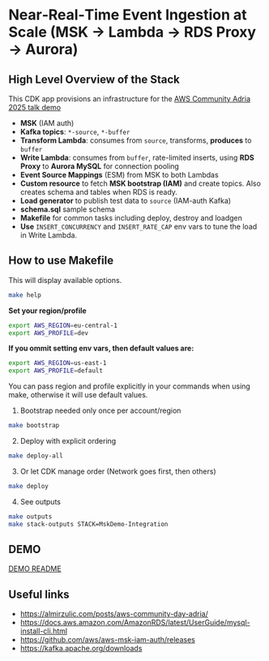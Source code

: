 # Near‑Real‑Time Event Ingestion at Scale (MSK -> Lambda -> RDS Proxy -> Aurora)

## High Level Overview of the Stack

This CDK app provisions an infrastructure for the [AWS Community Adria 2025 talk demo](https://awscommunityadria.com/sessions/304-drina/)

- **MSK** (IAM auth)
- **Kafka topics**: `*-source`, `*-buffer`
- **Transform Lambda**: consumes from `source`, transforms, **produces** to `buffer`
- **Write Lambda**: consumes from `buffer`, rate-limited inserts, using **RDS Proxy** to **Aurora MySQL** for connection pooling
- **Event Source Mappings** (ESM) from MSK to both Lambdas
- **Custom resource** to fetch **MSK bootstrap (IAM)** and create topics. Also creates schema and tables when RDS is ready.
- **Load generator** to publish test data to `source` (IAM-auth Kafka)
- **schema.sql** sample schema
- **Makefile** for common tasks including deploy, destroy and loadgen
- **Use** `INSERT_CONCURRENCY` and `INSERT_RATE_CAP` env vars to tune the load in Write Lambda.

## How to use Makefile

This will display available options.

```bash
make help
```

**Set your region/profile**

```bash
export AWS_REGION=eu-central-1
export AWS_PROFILE=dev
```

**If you ommit setting env vars, then default values are:**

```bash
export AWS_REGION=us-east-1
export AWS_PROFILE=default
```

You can pass region and profile explicitly in your commands when using make, otherwise it will use default values.

1. Bootstrap needed only once per account/region

```bash
make bootstrap
```

2. Deploy with explicit ordering

```bash
make deploy-all
```

3. Or let CDK manage order (Network goes first, then others)

```bash
make deploy
```

4. See outputs

```bash
make outputs
make stack-outputs STACK=MskDemo-Integration
```

## DEMO

[DEMO README](./README.DEMO.md)

## Useful links

- https://almirzulic.com/posts/aws-community-day-adria/
- https://docs.aws.amazon.com/AmazonRDS/latest/UserGuide/mysql-install-cli.html
- https://github.com/aws/aws-msk-iam-auth/releases
- https://kafka.apache.org/downloads
